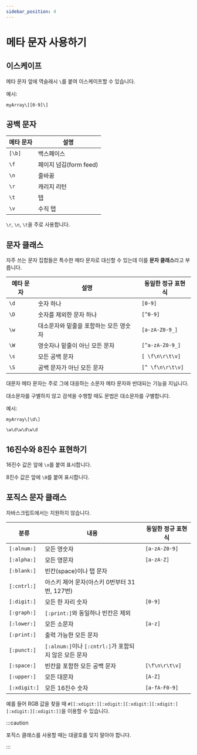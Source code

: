 ```yaml
---
sidebar_position: 4
---
```


# 메타 문자 사용하기

## 이스케이프

메타 문자 앞에 역슬래시 `\`를 붙여 이스케이프할 수 있습니다.

예시:

```
myArray\[[0-9]\]
```

## 공백 문자

| 메타 문자 | 설명                   |
| --------- | ---------------------- |
| `[\b]`    | 백스페이스             |
| `\f`      | 페이지 넘김(form feed) |
| `\n`      | 줄바꿈                 |
| `\r`      | 캐리지 리턴            |
| `\t`      | 탭                     |
| `\v`      | 수직 탭                |

`\r`, `\n`, `\t`을 주로 사용합니다.

## 문자 클래스

자주 쓰는 문자 집합들은 특수한 메타 문자로 대신할 수 있는데 이를 **문자 클래스**라고 부릅니다.

| 메타 문자 | 설명                                   | 동일한 정규 표현식 |
| --------- | -------------------------------------- | ------------------ |
| `\d`      | 숫자 하나                              | `[0-9]`            |
| `\D`      | 숫자를 제외한 문자 하나                | `[^0-9]`           |
| `\w`      | 대소문자와 밑줄을 포함하는 모든 영숫자 | `[a-zA-Z0-9_]`     |
| `\W`      | 영숫자나 밑줄이 아닌 모든 문자         | `[^a-zA-Z0-9_]`    |
| `\s`      | 모든 공백 문자                         | `[ \f\n\r\t\v]`    |
| `\S`      | 공백 문자가 아닌 모든 문자             | `[^ \f\n\r\t\v]`   |

대문자 메타 문자는 주로 그에 대응하는 소문자 메타 문자와 반대되는 기능을 지닙니다.

대소문자를 구별하지 않고 검색을 수행할 때도 문법은 대소문자를 구별합니다.

예시:

```
myArray\[\d\]
```

```
\w\d\w\d\w\d
```

## 16진수와 8진수 표현하기

16진수 값은 앞에 `\x`를 붙여 표시합니다.

8진수 값은 앞에 `\0`를 붙여 표시합니다.

## 포직스 문자 클래스

자바스크립트에서는 지원하지 않습니다.

| 분류         | 내용                                                  | 동일한 정규 표현식 |
| ------------ | ----------------------------------------------------- | ------------------ |
| `[:alnum:]`  | 모든 영숫자                                           | `[a-zA-Z0-9]`      |
| `[:alpha:]`  | 모든 영문자                                           | `[a-zA-Z]`         |
| `[:blank:]`  | 빈칸(space)이나 탭 문자                               |                    |
| `[:cntrl:]`  | 아스키 제어 문자(아스키 0번부터 31번, 127번)          |                    |
| `[:digit:]`  | 모든 한 자리 숫자                                     | `[0-9]`            |
| `[:graph:]`  | `[:print:]`와 동일하나 빈칸은 제외                    |                    |
| `[:lower:]`  | 모든 소문자                                           | `[a-z]`            |
| `[:print:]`  | 출력 가능한 모든 문자                                 |                    |
| `[:punct:]`  | `[:alnum:]`이나 `[:cntrl:]`가 포함되지 않은 모든 문자 |                    |
| `[:space:]`  | 빈칸을 포함한 모든 공백 문자                          | `[\f\n\r\t\v]`     |
| `[:upper:]`  | 모든 대문자                                           | `[A-Z]`            |
| `[:xdigit:]` | 모든 16진수 숫자                                      | `[a-fA-F0-9]`      |

예를 들어 RGB 값을 찾을 때 `#[[:xdigit:][:xdigit:][:xdigit:][:xdigit:][:xdigit:][:xdigit:]]`을 이용할 수 있습니다.

:::caution

포직스 클래스를 사용할 때는 대괄호를 잊지 말아야 합니다.

:::
